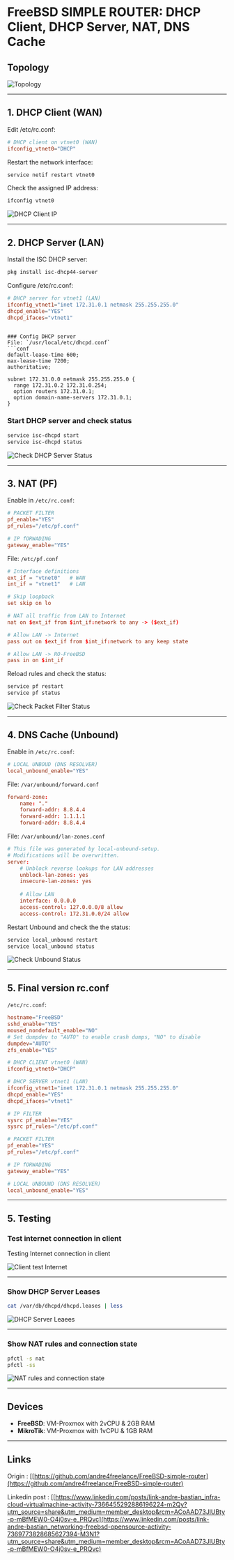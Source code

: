# FreeBSD SIMPLE ROUTER: DHCP Client, DHCP Server, NAT, DNS Cache
## Topology

![Topology](images/topology.png)

---

## 1. DHCP Client (WAN)
Edit /etc/rc.conf:
```conf
# DHCP client on vtnet0 (WAN)
ifconfig_vtnet0="DHCP"
```

Restart the network interface:
```sh
service netif restart vtnet0
```

Check the assigned IP address:
```sh
ifconfig vtnet0
```

![DHCP Client IP](images/show-ip-dhcp-client.png)

---

## 2. DHCP Server (LAN)
Install the ISC DHCP server:
```sh
pkg install isc-dhcp44-server
```

Configure /etc/rc.conf:
```conf
# DHCP server for vtnet1 (LAN)
ifconfig_vtnet1="inet 172.31.0.1 netmask 255.255.255.0"
dhcpd_enable="YES"
dhcpd_ifaces="vtnet1"
```
```

### Config DHCP server
File: `/usr/local/etc/dhcpd.conf`
```conf
default-lease-time 600;
max-lease-time 7200;
authoritative;

subnet 172.31.0.0 netmask 255.255.255.0 {
  range 172.31.0.2 172.31.0.254;
  option routers 172.31.0.1;
  option domain-name-servers 172.31.0.1;
}
```

### Start DHCP server and check status
```sh
service isc-dhcpd start
service isc-dhcpd status
```

![Check DHCP Server Status](images/dhcp-server-status.png)

---

## 3. NAT (PF)
Enable in `/etc/rc.conf`:
```conf
# PACKET FILTER
pf_enable="YES"
pf_rules="/etc/pf.conf"

# IP fORWADING 
gateway_enable="YES"
```

File: `/etc/pf.conf`
```conf
# Interface definitions
ext_if = "vtnet0"   # WAN
int_if = "vtnet1"   # LAN

# Skip loopback
set skip on lo

# NAT all traffic from LAN to Internet
nat on $ext_if from $int_if:network to any -> ($ext_if)

# Allow LAN -> Internet
pass out on $ext_if from $int_if:network to any keep state

# Allow LAN -> RO-FreeBSD
pass in on $int_if
```

Reload rules and check the status:
```sh
service pf restart
service pf status
```

![Check Packet Filter Status](images/pf-status.png)

---

## 4. DNS Cache (Unbound)
Enable in `/etc/rc.conf`:
```conf
# LOCAL UNBOUD (DNS RESOLVER)
local_unbound_enable="YES"
```

File: `/var/unbound/forward.conf`
```conf
forward-zone:
	name: "."
	forward-addr: 8.8.4.4
	forward-addr: 1.1.1.1
	forward-addr: 8.8.4.4
```

File: `/var/unbound/lan-zones.conf`
```conf
# This file was generated by local-unbound-setup.
# Modifications will be overwritten.
server:
	# Unblock reverse lookups for LAN addresses
	unblock-lan-zones: yes
	insecure-lan-zones: yes
	
	# Allow LAN
	interface: 0.0.0.0
	access-control: 127.0.0.0/8 allow
	access-control: 172.31.0.0/24 allow
```

Restart Unbound and check the the status:
```sh
service local_unbound restart
service local_unbound status
```

![Check Unbound Status](images/unbound-status.png)

---

## 5. Final version rc.conf
`/etc/rc.conf`:
```conf
hostname="FreeBSD"
sshd_enable="YES"
moused_nondefault_enable="NO"
# Set dumpdev to "AUTO" to enable crash dumps, "NO" to disable
dumpdev="AUTO"
zfs_enable="YES"

# DHCP CLIENT vtnet0 (WAN)
ifconfig_vtnet0="DHCP"

# DHCP SERVER vtnet1 (LAN)
ifconfig_vtnet1="inet 172.31.0.1 netmask 255.255.255.0"
dhcpd_enable="YES"
dhcpd_ifaces="vtnet1"

# IP FILTER
sysrc pf_enable="YES"
sysrc pf_rules="/etc/pf.conf"

# PACKET FILTER
pf_enable="YES"
pf_rules="/etc/pf.conf"

# IP fORWADING 
gateway_enable="YES"

# LOCAL UNBOUND (DNS RESOLVER)
local_unbound_enable="YES"
```

---

## 5. Testing

### Test internet connection in client

Testing Internet connection in client

![Client test Internet](images/client-internet.png)

---

### Show DHCP Server Leases
```sh
cat /var/db/dhcpd/dhcpd.leases | less
```

![DHCP Server Leaees](images/dhcp-server-leases.png)

---

### Show NAT rules and connection state
```sh
pfctl -s nat
pfctl -ss
```

![NAT rules and connection state](images/pf-nat.png)

---

## Devices

- **FreeBSD**: VM-Proxmox with 2vCPU & 2GB RAM
- **MikroTik**: VM-Proxmox with 1vCPU & 1GB RAM

---

## Links

Origin : 
[\[https://github.com/andre4freelance/FreeBSD-simple-router](https://github.com/andre4freelance/FreeBSD-simple-router)

Linkedin post : 
[\[https://www.linkedin.com/posts/link-andre-bastian_infra-cloud-virtualmachine-activity-7366455292886196224-m2Qy?utm_source=share&utm_medium=member_desktop&rcm=ACoAAD73JlUBty-p-mBfMEW0-O4j0sv-e_PRQvc](https://www.linkedin.com/posts/link-andre-bastian_networking-freebsd-opensource-activity-7369773828685627394-M3N1?utm_source=share&utm_medium=member_desktop&rcm=ACoAAD73JlUBty-p-mBfMEW0-O4j0sv-e_PRQvc)

